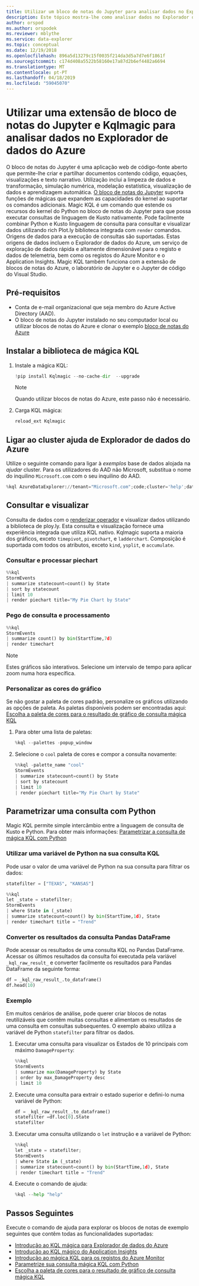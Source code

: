 ```yaml
---
title: Utilizar um bloco de notas do Jupyter para analisar dados no Explorador de dados do Azure
description: Este tópico mostra-lhe como analisar dados no Explorador de dados do Azure com um bloco de notas do Jupyter e a extensão de Kqlmagic.
author: orspod
ms.author: orspodek
ms.reviewer: mblythe
ms.service: data-explorer
ms.topic: conceptual
ms.date: 12/19/2018
ms.openlocfilehash: 896a5d13279c15f0035f214da3d5a7d7e6f1861f
ms.sourcegitcommit: c174d408a5522b58160e17a87d2b6ef4482a6694
ms.translationtype: MT
ms.contentlocale: pt-PT
ms.lasthandoff: 04/18/2019
ms.locfileid: "59045070"
---
```

# <a name="use-a-jupyter-notebook-and-kqlmagic-extension-to-analyze-data-in-azure-data-explorer"></a>Utilizar uma extensão de bloco de notas do Jupyter e Kqlmagic para analisar dados no Explorador de dados do Azure

O bloco de notas do Jupyter é uma aplicação web de código-fonte aberto que permite-lhe criar e partilhar documentos contendo código, equações, visualizações e texto narrativo. Utilização inclui a limpeza de dados e transformação, simulação numérica, modelação estatística, visualização de dados e aprendizagem automática.
[O bloco de notas do Jupyter](https://jupyter.org/) suporta funções de mágicas que expandem as capacidades do kernel ao suportar os comandos adicionais. Magic KQL é um comando que estende os recursos do kernel do Python no bloco de notas do Jupyter para que possa executar consultas de linguagem de Kusto nativamente. Pode facilmente combinar Python e Kusto linguagem de consulta para consultar e visualizar dados utilizando rich Plot.ly biblioteca integrada com `render` comandos. Origens de dados para a execução de consultas são suportadas. Estas origens de dados incluem o Explorador de dados do Azure, um serviço de exploração de dados rápida e altamente dimensionável para o registo e dados de telemetria, bem como os registos do Azure Monitor e o Application Insights. Magic KQL também funciona com a extensão de blocos de notas do Azure, o laboratório de Jupyter e o Jupyter de código do Visual Studio.

## <a name="prerequisites"></a>Pré-requisitos

- Conta de e-mail organizacional que seja membro do Azure Active Directory (AAD).
- O bloco de notas do Jupyter instalado no seu computador local ou utilizar blocos de notas do Azure e clonar o exemplo [bloco de notas do Azure](https://kustomagicsamples-manojraheja.notebooks.azure.com/j/notebooks/Getting%20Started%20with%20kqlmagic%20on%20Azure%20Data%20Explorer.ipynb)

## <a name="install-kql-magic-library"></a>Instalar a biblioteca de mágica KQL

1. Instale a mágica KQL:

    ```python
    !pip install Kqlmagic --no-cache-dir  --upgrade
    ```
    > [!NOTE]
    > Quando utilizar blocos de notas do Azure, este passo não é necessário.

1. Carga KQL mágica:

    ```python
    reload_ext Kqlmagic
    ```

## <a name="connect-to-the-azure-data-explorer-help-cluster"></a>Ligar ao cluster ajuda de Explorador de dados do Azure

Utilize o seguinte comando para ligar à *exemplos* base de dados alojada na *ajudar* cluster. Para os utilizadores do AAD não Microsoft, substitua o nome do inquilino `Microsoft.com` com o seu inquilino do AAD.

```python
%kql AzureDataExplorer://tenant="Microsoft.com";code;cluster='help';database='Samples'
```

## <a name="query-and-visualize"></a>Consultar e visualizar

Consulta de dados com o [renderizar operador](/azure/kusto/query/renderoperator) e visualizar dados utilizando a biblioteca de ploy.ly. Esta consulta e visualização fornece uma experiência integrada que utiliza KQL nativo. Kqlmagic suporta a maioria dos gráficos, exceto `timepivot`, `pivotchart`, e `ladderchart`. Composição é suportada com todos os atributos, exceto `kind`, `ysplit`, e `accumulate`. 

### <a name="query-and-render-piechart"></a>Consultar e processar piechart

```python
%%kql
StormEvents
| summarize statecount=count() by State
| sort by statecount 
| limit 10
| render piechart title="My Pie Chart by State"
```

### <a name="query-and-render-timechart"></a>Pego de consulta e processamento

```python
%%kql
StormEvents
| summarize count() by bin(StartTime,7d)
| render timechart
```

> [!NOTE]
> Estes gráficos são interativos. Selecione um intervalo de tempo para aplicar zoom numa hora específica.

### <a name="customize-the-chart-colors"></a>Personalizar as cores do gráfico

Se não gostar a paleta de cores padrão, personalize os gráficos utilizando as opções de paleta. As paletas disponíveis podem ser encontradas aqui: [Escolha a paleta de cores para o resultado de gráfico de consulta mágica KQL](https://mybinder.org/v2/gh/Microsoft/jupyter-Kqlmagic/master?filepath=notebooks%2FColorYourCharts.ipynb)

1. Para obter uma lista de paletas:

    ```python
    %kql --palettes -popup_window
    ```

1. Selecione o `cool` paleta de cores e compor a consulta novamente:

    ```python
    %%kql -palette_name "cool"
    StormEvents
    | summarize statecount=count() by State
    | sort by statecount
    | limit 10
    | render piechart title="My Pie Chart by State"
    ```

## <a name="parameterize-a-query-with-python"></a>Parametrizar uma consulta com Python

Magic KQL permite simple intercâmbio entre a linguagem de consulta de Kusto e Python. Para obter mais informações: [Parametrizar a consulta de mágica KQL com Python](https://mybinder.org/v2/gh/Microsoft/jupyter-Kqlmagic/master?filepath=notebooks%2FParametrizeYourQuery.ipynb)

### <a name="use-a-python-variable-in-your-kql-query"></a>Utilizar uma variável de Python na sua consulta KQL

Pode usar o valor de uma variável de Python na sua consulta para filtrar os dados:

```python
statefilter = ["TEXAS", "KANSAS"]
```

```python
%%kql
let _state = statefilter;
StormEvents 
| where State in (_state) 
| summarize statecount=count() by bin(StartTime,1d), State
| render timechart title = "Trend"
```

### <a name="convert-query-results-to-pandas-dataframe"></a>Converter os resultados da consulta Pandas DataFrame

Pode acessar os resultados de uma consulta KQL no Pandas DataFrame. Acessar os últimos resultados da consulta foi executada pela variável `_kql_raw_result_` e converter facilmente os resultados para Pandas DataFrame da seguinte forma:

```python
df = _kql_raw_result_.to_dataframe()
df.head(10)
```

### <a name="example"></a>Exemplo

Em muitos cenários de análise, pode querer criar blocos de notas reutilizáveis que contêm muitas consultas e alimentam os resultados de uma consulta em consultas subsequentes. O exemplo abaixo utiliza a variável de Python `statefilter` para filtrar os dados.

1. Executar uma consulta para visualizar os Estados de 10 principais com máximo `DamageProperty`:

    ```python
    %%kql
    StormEvents
    | summarize max(DamageProperty) by State
    | order by max_DamageProperty desc
    | limit 10
    ```

1. Execute uma consulta para extrair o estado superior e defini-lo numa variável de Python:

    ```python
    df = _kql_raw_result_.to_dataframe()
    statefilter =df.loc[0].State
    statefilter
    ```

1. Executar uma consulta utilizando o `let` instrução e a variável de Python:

    ```python
    %%kql
    let _state = statefilter;
    StormEvents 
    | where State in (_state)
    | summarize statecount=count() by bin(StartTime,1d), State
    | render timechart title = "Trend"
    ```

1. Execute o comando de ajuda:

    ```python
    %kql --help "help"
    ```

## <a name="next-steps"></a>Passos Seguintes

Execute o comando de ajuda para explorar os blocos de notas de exemplo seguintes que contêm todas as funcionalidades suportadas:
- [Introdução ao KQL mágica para Explorador de dados do Azure](https://mybinder.org/v2/gh/Microsoft/jupyter-Kqlmagic/master?filepath=notebooks%2FQuickStart.ipynb) 
- [Introdução ao KQL mágico do Application Insights](https://mybinder.org/v2/gh/Microsoft/jupyter-Kqlmagic/master?filepath=notebooks%2FQuickStartAI.ipynb) 
- [Introdução ao mágica KQL para os registos do Azure Monitor](https://mybinder.org/v2/gh/Microsoft/jupyter-Kqlmagic/master?filepath=notebooks%2FQuickStartLA.ipynb) 
- [Parametrize sua consulta mágica KQL com Python](https://mybinder.org/v2/gh/Microsoft/jupyter-Kqlmagic/master?filepath=notebooks%2FParametrizeYourQuery.ipynb) 
- [Escolha a paleta de cores para o resultado de gráfico de consulta mágica KQL](https://mybinder.org/v2/gh/Microsoft/jupyter-Kqlmagic/master?filepath=notebooks%2FColorYourCharts.ipynb)
